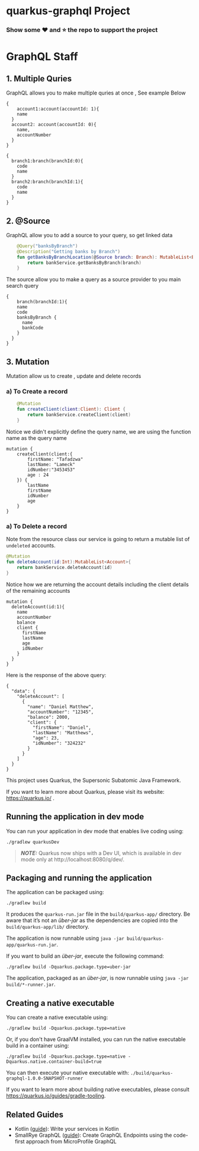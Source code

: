 # quarkus-graphql Project
### Show some :heart: and :star: the repo to support the project
# GraphQL Staff
## 1. Multiple Quries
GraphQL allows you to make multiple quries at once , See example Below

```jshelllanguage
{
	account1:account(accountId: 1){
    name
  }
  account2: account(accountId: 0){
    name,
    accountNumber
  }
}
```
```jshelllanguage
{
  branch1:branch(branchId:0){
    code
    name
  }
  branch2:branch(branchId:1){
    code
    name
  }
}
```

## 2. @Source
GraphQL allow you to add a source to your query, so get linked data
```kotlin
    @Query("banksByBranch")
    @Description("Getting banks by Branch")
    fun getBanksByBranchLocation(@Source branch: Branch): MutableList<Bank>? {
        return bankService.getBanksByBranch(branch)
    }
```
The source allow you to make a query as a source provider to you main search query
```jshelllanguage
{
	branch(branchId:1){
    name
    code
    banksByBranch {
      name
      bankCode
    }
  }
}
```
## 3. Mutation
Mutation allow us to create , update and delete records
### a) To Create a record
```kotlin
    @Mutation
    fun createClient(client:Client): Client {
        return bankService.createClient(client)
    }
```
Notice we didn't explicitly define the query name, we are using the function name as the query name
```text
mutation {
    createClient(client:{
        firstName: "Tafadzwa"
        lastName: "Lameck"
        idNumber:"3453453"
        age : 24
    }) {
        lastName
        firstName
        idNumber
        age
    }
}
```

### a) To Delete a record
Note from the resource class our service is going to return a mutable list of ```undeleted``` accounts.
```kotlin
@Mutation
fun deleteAccount(id:Int):MutableList<Account>{
    return bankService.deleteAccount(id)
}
```
Notice how we are returning the account details including the client details of the remaining accounts
```text
mutation {
  deleteAccount(id:1){
    name
    accountNumber
    balance
    client {
      firstName
      lastName
      age
      idNumber
    }
  }
}
```
Here is the response of the above query:
```text
{
  "data": {
    "deleteAccount": [
      {
        "name": "Daniel Matthew",
        "accountNumber": "12345",
        "balance": 2000,
        "client": {
          "firstName": "Daniel",
          "lastName": "Matthews",
          "age": 23,
          "idNumber": "324232"
        }
      }
    ]
  }
}
```

This project uses Quarkus, the Supersonic Subatomic Java Framework.

If you want to learn more about Quarkus, please visit its website: https://quarkus.io/ .

## Running the application in dev mode

You can run your application in dev mode that enables live coding using:
```shell script
./gradlew quarkusDev
```

> **_NOTE:_**  Quarkus now ships with a Dev UI, which is available in dev mode only at http://localhost:8080/q/dev/.

## Packaging and running the application

The application can be packaged using:
```shell script
./gradlew build
```
It produces the `quarkus-run.jar` file in the `build/quarkus-app/` directory.
Be aware that it’s not an _über-jar_ as the dependencies are copied into the `build/quarkus-app/lib/` directory.

The application is now runnable using `java -jar build/quarkus-app/quarkus-run.jar`.

If you want to build an _über-jar_, execute the following command:
```shell script
./gradlew build -Dquarkus.package.type=uber-jar
```

The application, packaged as an _über-jar_, is now runnable using `java -jar build/*-runner.jar`.

## Creating a native executable

You can create a native executable using: 
```shell script
./gradlew build -Dquarkus.package.type=native
```

Or, if you don't have GraalVM installed, you can run the native executable build in a container using: 
```shell script
./gradlew build -Dquarkus.package.type=native -Dquarkus.native.container-build=true
```

You can then execute your native executable with: `./build/quarkus-graphql-1.0.0-SNAPSHOT-runner`

If you want to learn more about building native executables, please consult https://quarkus.io/guides/gradle-tooling.

## Related Guides

- Kotlin ([guide](https://quarkus.io/guides/kotlin)): Write your services in Kotlin
- SmallRye GraphQL ([guide](https://quarkus.io/guides/microprofile-graphql)): Create GraphQL Endpoints using the code-first approach from MicroProfile GraphQL
